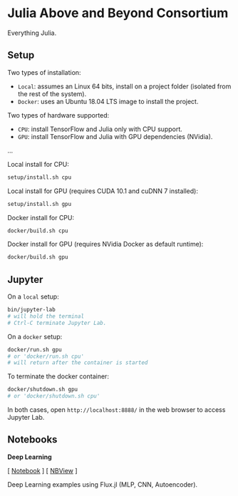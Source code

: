 # Julia Above and Beyond Consortium

Everything Julia.

## Setup

Two types of installation:

* `Local`: assumes an Linux 64 bits, install on a project folder (isolated from the rest of the system).
* `Docker`: uses an Ubuntu 18.04 LTS image to install the project.

Two types of hardware supported:

* `CPU`: install TensorFlow and Julia only with CPU support.
* `GPU`: install TensorFlow and Julia with GPU dependencies (NVidia).

...

Local install for CPU:

```sh
setup/install.sh cpu
```

Local install for GPU (requires CUDA 10.1 and cuDNN 7 installed):

```sh
setup/install.sh gpu
```

Docker install for CPU:

```sh
docker/build.sh cpu
```

Docker install for GPU (requires NVidia Docker as default runtime):

```sh
docker/build.sh gpu
```


## Jupyter

On a `local` setup:

```sh
bin/jupyter-lab
# will hold the terminal
# Ctrl-C terminate Jupyter Lab.
```

On a `docker` setup:

```sh
docker/run.sh gpu
# or 'docker/run.sh cpu'
# will return after the container is started
```

To terminate the docker container:

```sh
docker/shutdown.sh gpu
# or 'docker/shutdown.sh cpu'
```

In both cases, open `http://localhost:8888/` in the web browser to access Jupyter Lab.


## Notebooks

**Deep Learning**

[ [Notebook](Julia%20-%20Deep%20Learning.ipynb) ] 
[ [NBView](https://nbviewer.jupyter.org/github/cirocavani/julia-abc/blob/master/workspace/Julia%20-%20Deep%20Learning.ipynb) ]

Deep Learning examples using Flux.jl (MLP, CNN, Autoencoder).
